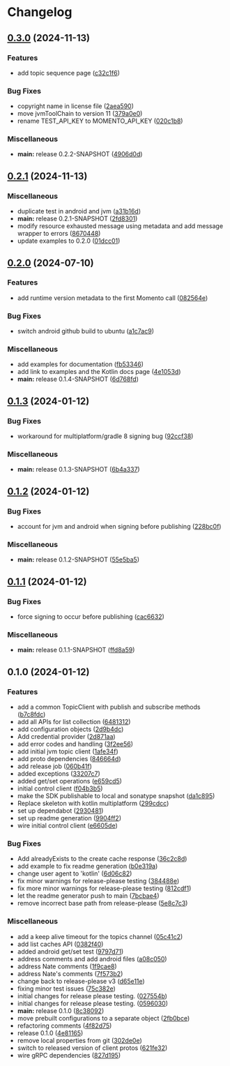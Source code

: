 # Changelog

## [0.3.0](https://github.com/momentohq/client-sdk-kotlin/compare/v0.2.1...v0.3.0) (2024-11-13)


### Features

* add topic sequence page ([c32c1f6](https://github.com/momentohq/client-sdk-kotlin/commit/c32c1f6abb5fbe90f4b3bfbe5cbb7f7ec8f2d753))


### Bug Fixes

* copyright name in license file ([2aea590](https://github.com/momentohq/client-sdk-kotlin/commit/2aea590492bdbeebad1066d847194a8e14465cce))
* move jvmToolChain to version 11 ([379a0e0](https://github.com/momentohq/client-sdk-kotlin/commit/379a0e0c29948e9297a7b2f2aaddccfaa2da0ab9))
* rename TEST_API_KEY to MOMENTO_API_KEY ([020c1b8](https://github.com/momentohq/client-sdk-kotlin/commit/020c1b8c7ae01bbc996c3d17b0373585d7bca4ba))


### Miscellaneous

* **main:** release 0.2.2-SNAPSHOT ([4906d0d](https://github.com/momentohq/client-sdk-kotlin/commit/4906d0dfbffb245d508396f28ea1288a6d9d9c15))

## [0.2.1](https://github.com/momentohq/client-sdk-kotlin/compare/v0.2.0...v0.2.1) (2024-11-13)


### Miscellaneous

* duplicate test in android and jvm ([a31b16d](https://github.com/momentohq/client-sdk-kotlin/commit/a31b16da47f933c1c6437b99b00b2d12df946a9b))
* **main:** release 0.2.1-SNAPSHOT ([2fd8301](https://github.com/momentohq/client-sdk-kotlin/commit/2fd83011f632da7d7edad728a093fed4e046f2d4))
* modify resource exhausted message using metadata and add message wrapper to errors ([8670448](https://github.com/momentohq/client-sdk-kotlin/commit/8670448b4a1417151e95938e19cf65a505d558f8))
* update examples to 0.2.0 ([01dcc01](https://github.com/momentohq/client-sdk-kotlin/commit/01dcc010912febd07c530c21a0442c0cdd6210eb))

## [0.2.0](https://github.com/momentohq/client-sdk-kotlin/compare/v0.1.3...v0.2.0) (2024-07-10)


### Features

* add runtime version metadata to the first Momento call ([082564e](https://github.com/momentohq/client-sdk-kotlin/commit/082564e6e2c716ac62fc2fc98523e0e2aab5b7fd))


### Bug Fixes

* switch android github build to ubuntu ([a1c7ac9](https://github.com/momentohq/client-sdk-kotlin/commit/a1c7ac9715b63bca5b1a981d32b500ca4dcc2fc4))


### Miscellaneous

* add examples for documentation ([fb53346](https://github.com/momentohq/client-sdk-kotlin/commit/fb53346334269b539c04c68f321cdbbe378342bf))
* add link to examples and the Kotlin docs page ([4e1053d](https://github.com/momentohq/client-sdk-kotlin/commit/4e1053d29d4befaefab3ae15685464cb307d755c))
* **main:** release 0.1.4-SNAPSHOT ([6d768fd](https://github.com/momentohq/client-sdk-kotlin/commit/6d768fd913850de8037659c2334a2095454adc4f))

## [0.1.3](https://github.com/momentohq/client-sdk-kotlin/compare/v0.1.2...v0.1.3) (2024-01-12)


### Bug Fixes

* workaround for multiplatform/gradle 8 signing bug ([92ccf38](https://github.com/momentohq/client-sdk-kotlin/commit/92ccf385be06c2a04df97baacdd108f3ab7f1e58))


### Miscellaneous

* **main:** release 0.1.3-SNAPSHOT ([6b4a337](https://github.com/momentohq/client-sdk-kotlin/commit/6b4a337388b4b4990e6b9f57fb8fc2c2f739156e))

## [0.1.2](https://github.com/momentohq/client-sdk-kotlin/compare/v0.1.1...v0.1.2) (2024-01-12)


### Bug Fixes

* account for jvm and android when signing before publishing ([228bc0f](https://github.com/momentohq/client-sdk-kotlin/commit/228bc0fa038f7486769d3f5ddc55e42711039dc2))


### Miscellaneous

* **main:** release 0.1.2-SNAPSHOT ([55e5ba5](https://github.com/momentohq/client-sdk-kotlin/commit/55e5ba5fd20d3a3cec839b762a1491578907a7ea))

## [0.1.1](https://github.com/momentohq/client-sdk-kotlin/compare/v0.1.0...v0.1.1) (2024-01-12)


### Bug Fixes

* force signing to occur before publishing ([cac6632](https://github.com/momentohq/client-sdk-kotlin/commit/cac6632dbdb1cb46f61319f840fceea038256e8a))


### Miscellaneous

* **main:** release 0.1.1-SNAPSHOT ([ffd8a59](https://github.com/momentohq/client-sdk-kotlin/commit/ffd8a59ded63fa690504ecd797414708493aebc9))

## 0.1.0 (2024-01-12)


### Features

* add a common TopicClient with publish and subscribe methods ([b7c8fdc](https://github.com/momentohq/client-sdk-kotlin/commit/b7c8fdc90d6e79bbeef953e09ba50b95cbc62b03))
* add all APIs for list collection ([6481312](https://github.com/momentohq/client-sdk-kotlin/commit/6481312032d19c0d436a437ebd283601d423c8b1))
* add configuration objects ([2d9b4dc](https://github.com/momentohq/client-sdk-kotlin/commit/2d9b4dc89601190e07ac414f20d73ecd55a0d6da))
* Add credential provider ([2d871aa](https://github.com/momentohq/client-sdk-kotlin/commit/2d871aa75131f52b8f42dac5d5b534bae5907d63))
* add error codes and handling ([3f2ee56](https://github.com/momentohq/client-sdk-kotlin/commit/3f2ee56317c68f503f7a88c10998363acea8b163))
* add initial jvm topic client ([1afe34f](https://github.com/momentohq/client-sdk-kotlin/commit/1afe34f6dd6c75b5522e8daea30f97ecd852f26e))
* add proto dependencies ([846664d](https://github.com/momentohq/client-sdk-kotlin/commit/846664df35b0ac62ae634dd76a68f707658af7b5))
* add release job ([060b41f](https://github.com/momentohq/client-sdk-kotlin/commit/060b41fa46a50547c12a539ec080bfd76f3fa3e3))
* added exceptions ([33207c7](https://github.com/momentohq/client-sdk-kotlin/commit/33207c7db69f38af5eba0c19ffb5027fad94f455))
* added get/set operations ([e659cd5](https://github.com/momentohq/client-sdk-kotlin/commit/e659cd5a476faaadf75a2df4adf9c35a8a9d1de1))
* initial control client ([f04b3b5](https://github.com/momentohq/client-sdk-kotlin/commit/f04b3b55c1b3c10d62a048584c73860a87945479))
* make the SDK publishable to local and sonatype snapshot ([da1c895](https://github.com/momentohq/client-sdk-kotlin/commit/da1c89518843dd82b7f8ae925bf6884221fe6747))
* Replace skeleton with kotlin multiplatform ([299cdcc](https://github.com/momentohq/client-sdk-kotlin/commit/299cdcc8a9f4a5f4c1701fb9778e80f7ca46e809))
* set up dependabot ([2930481](https://github.com/momentohq/client-sdk-kotlin/commit/2930481f7ea55f41a636b7dfeb27cb2d96bee6bf))
* set up readme generation ([9904ff2](https://github.com/momentohq/client-sdk-kotlin/commit/9904ff260fd3d33e3e9ba0e845ce5a6fa6761e4c))
* wire initial control client ([e6605de](https://github.com/momentohq/client-sdk-kotlin/commit/e6605debaf241c98193d6d4f260e0cd7fe1c4f32))


### Bug Fixes

* Add alreadyExists to the create cache response ([36c2c8d](https://github.com/momentohq/client-sdk-kotlin/commit/36c2c8d7916dbe5101f1ee4d2c7ff0e2de346ff4))
* add example to fix readme generation ([b0e319a](https://github.com/momentohq/client-sdk-kotlin/commit/b0e319ae3c49a7ea9fca18b1fc235cdcb92fa4a3))
* change user agent to 'kotlin' ([6d06c82](https://github.com/momentohq/client-sdk-kotlin/commit/6d06c82bb13bb787fe555dbacbcdf6ac8af76102))
* fix minor warnings for release-please testing ([384488e](https://github.com/momentohq/client-sdk-kotlin/commit/384488ebe6b0a6d4f1338ce6dead250175f3690f))
* fix more minor warnings for release-please testing ([812cdf1](https://github.com/momentohq/client-sdk-kotlin/commit/812cdf156d58bb86c94a5aa33a0cbab7a74915f8))
* let the readme generator push to main ([7bcbae4](https://github.com/momentohq/client-sdk-kotlin/commit/7bcbae43a302d35205003a570fef6304d028f0eb))
* remove incorrect base path from release-please ([5e8c7c3](https://github.com/momentohq/client-sdk-kotlin/commit/5e8c7c30ca71460a648036bce4d2c0c1e1b6733b))


### Miscellaneous

* add a keep alive timeout for the topics channel ([05c41c2](https://github.com/momentohq/client-sdk-kotlin/commit/05c41c26d7f884b8021c4e327b27b8a799971a98))
* add list caches API ([0382f40](https://github.com/momentohq/client-sdk-kotlin/commit/0382f40bbb941f56e9609c0c6fe1db469c2d3b4c))
* added android get/set test ([9797d71](https://github.com/momentohq/client-sdk-kotlin/commit/9797d71a00acee34f4c60799ddabf8da776b3ffb))
* address comments and add android files ([a08c050](https://github.com/momentohq/client-sdk-kotlin/commit/a08c0501cd8c1465f7ae722de690a05f7213b39d))
* address Nate comments ([1f9cae8](https://github.com/momentohq/client-sdk-kotlin/commit/1f9cae826d3bf2be0499632bb0d35dfc0e31ab7f))
* address Nate's comments ([7f573b2](https://github.com/momentohq/client-sdk-kotlin/commit/7f573b2d03173e0708d5d08fe484cdc53531ab83))
* change back to release-please v3 ([d65e11e](https://github.com/momentohq/client-sdk-kotlin/commit/d65e11e619f3fac07f002fd680760fd12f20be70))
* fixing minor test issues ([75c382e](https://github.com/momentohq/client-sdk-kotlin/commit/75c382e506f1ecf7c08d3cd04ca659ca375652f3))
* initial changes for release please testing. ([027554b](https://github.com/momentohq/client-sdk-kotlin/commit/027554b17b295d57679a44798e2203f77f7c4b8e))
* initial changes for release please testing. ([0596030](https://github.com/momentohq/client-sdk-kotlin/commit/05960306a02498b5ece70629a9eb86a04391faad))
* **main:** release 0.1.0 ([8c38092](https://github.com/momentohq/client-sdk-kotlin/commit/8c380924df8f09361a652705d3804bf9aab933ba))
* move prebuilt configurations to a separate object ([2fb0bce](https://github.com/momentohq/client-sdk-kotlin/commit/2fb0bce50299b5a41493ac996c2836cf36b3ea13))
* refactoring comments ([4f82d75](https://github.com/momentohq/client-sdk-kotlin/commit/4f82d75dc387d157be123b4339cdd908e83ba279))
* release 0.1.0 ([4e81165](https://github.com/momentohq/client-sdk-kotlin/commit/4e81165629ffcf662ec62da39cd902ff574842fc))
* remove local properties from git ([302de0e](https://github.com/momentohq/client-sdk-kotlin/commit/302de0e5e721e2a247aca0a42d3c836628fb1d60))
* switch to released version of client protos ([621fe32](https://github.com/momentohq/client-sdk-kotlin/commit/621fe32a6ee4423b0dca3d7d6b828fbcb4418b0f))
* wire gRPC dependencies ([827d195](https://github.com/momentohq/client-sdk-kotlin/commit/827d1952717a42ce5d32fff336b25cb102afd5eb))
